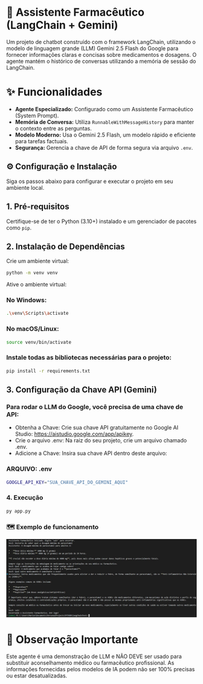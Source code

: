 # 💊 Assistente Farmacêutico (LangChain + Gemini)

Um projeto de chatbot construído com o framework LangChain, utilizando o modelo de linguagem grande (LLM) Gemini 2.5 Flash do Google para fornecer informações claras e concisas sobre medicamentos e dosagens. O agente mantém o histórico de conversas utilizando a memória de sessão do LangChain.

# ✨ Funcionalidades

* **Agente Especializado:** Configurado como um Assistente Farmacêutico (System Prompt).
* **Memória de Conversa:** Utiliza `RunnableWithMessageHistory` para manter o contexto entre as perguntas.
* **Modelo Moderno:** Usa o Gemini 2.5 Flash, um modelo rápido e eficiente para tarefas factuais.
* **Segurança:** Gerencia a chave de API de forma segura via arquivo `.env`.

## ⚙️ Configuração e Instalação

Siga os passos abaixo para configurar e executar o projeto em seu ambiente local.

## 1. Pré-requisitos

Certifique-se de ter o Python (3.10+) instalado e um gerenciador de pacotes como `pip`.

## 2. Instalação de Dependências

Crie um ambiente virtual:
```bash
python -m venv venv
```

Ative o ambiente virtual:
### No Windows:
```bash
.\venv\Scripts\activate
```
### No macOS/Linux:
```bash
source venv/bin/activate
```
### Instale todas as bibliotecas necessárias para o projeto:
```bash
pip install -r requirements.txt
```


## 3. Configuração da Chave API (Gemini)

### Para rodar o LLM do Google, você precisa de uma chave de API:
* Obtenha a Chave: Crie sua chave API gratuitamente no Google AI Studio: https://aistudio.google.com/app/apikey.
* Crie o arquivo .env: Na raiz do seu projeto, crie um arquivo chamado .env.
* Adicione a Chave: Insira sua chave API dentro deste arquivo:

### ARQUIVO: .env
```bash
GOOGLE_API_KEY="SUA_CHAVE_API_DO_GEMINI_AQUI"
```

### 4. Execução
```bash
py app.py
```

### 🗺️ Exemplo de funcionamento
![Exemplo de chat](images/agentTest.jpg)

#  🛑 Observação Importante
Este agente é uma demonstração de LLM e NÃO DEVE ser usado para substituir aconselhamento médico ou farmacêutico profissional. As informações fornecidas pelos modelos de IA podem não ser 100% precisas ou estar desatualizadas.
